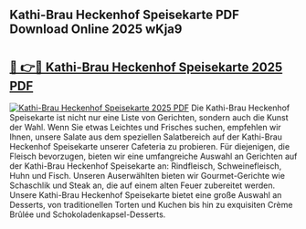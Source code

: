 ## Kathi-Brau Heckenhof Speisekarte PDF Download Online 2025 wKja9

# <h2><a href="http://gcbbwr.nevu.top/?p=Kathi-Brau+Heckenhof+Speisekarte">🔗 👉🔴 Kathi-Brau Heckenhof Speisekarte 2025 PDF</a></h2>

[![Kathi-Brau Heckenhof Speisekarte 2025 PDF](https://i.imgur.com/dBaPXMq.png)](http://gcbbwr.nevu.top/?p=Kathi-Brau+Heckenhof+Speisekarte)
Die Kathi-Brau Heckenhof Speisekarte ist nicht nur eine Liste von Gerichten, sondern auch die Kunst der Wahl. Wenn Sie etwas Leichtes und Frisches suchen, empfehlen wir Ihnen, unsere Salate aus dem speziellen Salatbereich auf der Kathi-Brau Heckenhof Speisekarte unserer Cafeteria zu probieren. Für diejenigen, die Fleisch bevorzugen, bieten wir eine umfangreiche Auswahl an Gerichten auf der Kathi-Brau Heckenhof Speisekarte an: Rindfleisch, Schweinefleisch, Huhn und Fisch. Unseren Auserwählten bieten wir Gourmet-Gerichte wie Schaschlik und Steak an, die auf einem alten Feuer zubereitet werden. Unsere Kathi-Brau Heckenhof Speisekarte bietet eine große Auswahl an Desserts, von traditionellen Torten und Kuchen bis hin zu exquisiten Crème Brûlée und Schokoladenkapsel-Desserts.
